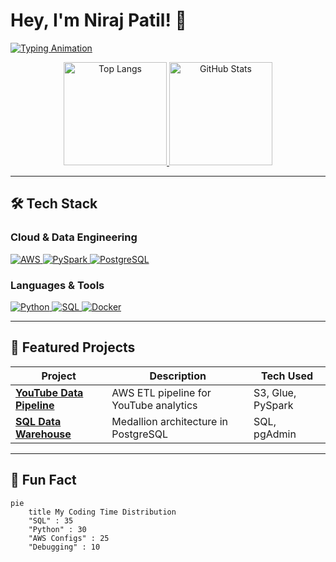 #  Hey, I'm Niraj Patil! 👋

[![Typing Animation](https://readme-typing-svg.demolab.com?font=Fira+Code&weight=600&size=24&duration=3000&pause=500&color=22D3EE&width=500&lines=Data+Engineer;AWS+Enthusiast;SQL+Specialist;PySpark+Developer)](https://git.io/typing-svg)

<p align="center">
  <a href="https://aws.amazon.com/">
    <img src="https://github-readme-stats.vercel.app/api/top-langs/?username=nirajpatil02&layout=compact&theme=radical&hide_border=true&bg_color=0D1117&title_color=22D3EE&text_color=FFFFFF" alt="Top Langs" height="165">
  </a>
  <a href="https://github.com/nirajpatil02">
    <img src="https://github-readme-stats.vercel.app/api?username=nirajpatil02&show_icons=true&theme=radical&hide_border=true&bg_color=0D1117&title_color=22D3EE&text_color=FFFFFF" alt="GitHub Stats" height="165">
  </a>
</p>

---

## 🛠️ **Tech Stack**

### **Cloud & Data Engineering**
<p>
  <a href="https://aws.amazon.com/">
    <img src="https://img.shields.io/badge/AWS-FF9900?style=for-the-badge&logo=amazonaws&logoColor=white" alt="AWS">
  </a>
  <a href="https://spark.apache.org/">
    <img src="https://img.shields.io/badge/PySpark-E25A1C?style=for-the-badge&logo=apachespark&logoColor=white" alt="PySpark">
  </a>
  <a href="https://www.postgresql.org/">
    <img src="https://img.shields.io/badge/PostgreSQL-4169E1?style=for-the-badge&logo=postgresql&logoColor=white" alt="PostgreSQL">
  </a>
</p>

### **Languages & Tools**
<p>
  <a href="https://www.python.org/">
    <img src="https://img.shields.io/badge/Python-3776AB?style=for-the-badge&logo=python&logoColor=white" alt="Python">
  </a>
  <a href="https://en.wikipedia.org/wiki/SQL">
    <img src="https://img.shields.io/badge/SQL-003B57?style=for-the-badge&logo=amazondynamodb&logoColor=white" alt="SQL">
  </a>
  <a href="https://www.docker.com/">
    <img src="https://img.shields.io/badge/Docker-2496ED?style=for-the-badge&logo=docker&logoColor=white" alt="Docker">
  </a>
</p>

---

## 🚀 **Featured Projects**
| Project | Description | Tech Used |
|---------|-------------|-----------|
| **[YouTube Data Pipeline](https://github.com/nirajpatil02/youtube-DE-analysis)** | AWS ETL pipeline for YouTube analytics | S3, Glue, PySpark |
| **[SQL Data Warehouse](https://github.com/nirajpatil02/sql-data-warehouse-project)** | Medallion architecture in PostgreSQL | SQL, pgAdmin |

---

## 🌟 **Fun Fact**
```mermaid
pie
    title My Coding Time Distribution
    "SQL" : 35
    "Python" : 30
    "AWS Configs" : 25
    "Debugging" : 10
